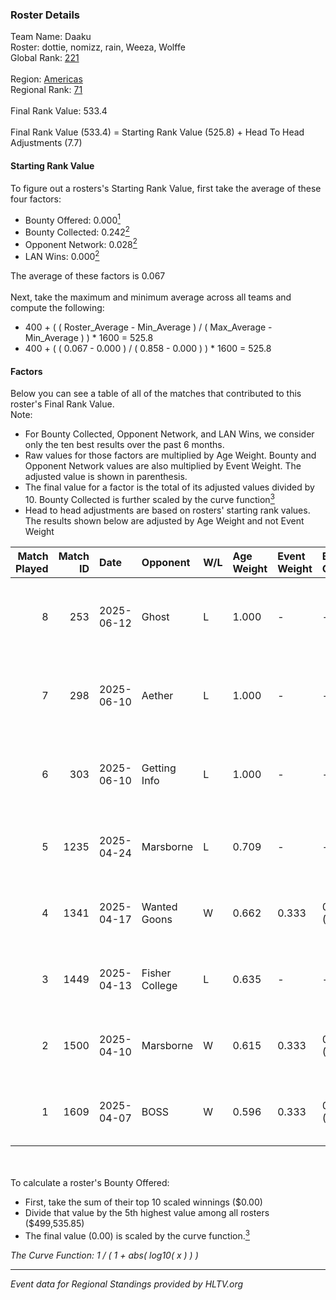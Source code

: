 ### Roster Details<br />
Team Name: Daaku<br />
Roster: dottie, nomizz, rain, Weeza, Wolffe<br />
Global Rank: [221](../../standings_global_2025_07_07.md)<br />
<br />
Region: [Americas]( ../../standings_americas_2025_07_07.md)<br />
Regional Rank: [71]( ../../standings_americas_2025_07_07.md)<br />
<br />
Final Rank Value:  533.4<br />
<br />
Final Rank Value (533.4) = Starting Rank Value (525.8) + Head To Head Adjustments (7.7)<br />

#### Starting Rank Value<br />
To figure out a rosters's Starting Rank Value, first take the average of these four factors:<br />
- Bounty Offered: 0.000[<sup>1</sup>](#table2)
- Bounty Collected: 0.242[<sup>2</sup>](#table1)
- Opponent Network: 0.028[<sup>2</sup>](#table1)
- LAN Wins: 0.000[<sup>2</sup>](#table1)

The average of these factors is 0.067<br />
<br />
Next, take the maximum and minimum average across all teams and compute the following:<br />
- 400 + ( ( Roster_Average - Min_Average ) / ( Max_Average - Min_Average ) ) * 1600 = 525.8
- 400 + ( ( 0.067 - 0.000 ) / ( 0.858 - 0.000 ) ) * 1600 = 525.8


#### Factors<br />
Below you can see a table of all of the matches that contributed to this roster's Final Rank Value.<br />
Note:<br />

- For Bounty Collected, Opponent Network, and LAN Wins, we consider only the ten best results over the past 6 months.
- Raw values for those factors are multiplied by Age Weight. Bounty and Opponent Network values are also multiplied by Event Weight. The adjusted value is shown in parenthesis.
- The final value for a factor is the total of its adjusted values divided by 10. Bounty Collected is further scaled by the curve function[<sup>3</sup>](#curveFunction)
- Head to head adjustments are based on rosters' starting rank values. The results shown below are adjusted by Age Weight and not Event Weight
<span id="table1"></span><br />


| Match Played | Match ID | Date       | Opponent       | W/L | Age Weight | Event Weight | Bounty Collected | Opponent Network | LAN Wins  | H2H Adj. | Roster                                    |
| -: | -: | :- | :- | :- | :- | :- | :- | :- | :- | -: | :- |
|            8 |      253 | 2025-06-12 | Ghost          | L   | 1.000      | -            | -                | -                | -         |   -13.49 | BeaKie, cJ dA K1nG, dottie, nomizz, Weeza |
|            7 |      298 | 2025-06-10 | Aether         | L   | 1.000      | -            | -                | -                | -         |   -11.33 | BeaKie, cJ dA K1nG, dottie, nomizz, Weeza |
|            6 |      303 | 2025-06-10 | Getting Info   | L   | 1.000      | -            | -                | -                | -         |    -3.76 | BeaKie, cJ dA K1nG, dottie, nomizz, Weeza |
|            5 |     1235 | 2025-04-24 | Marsborne      | L   | 0.709      | -            | -                | -                | -         |    -4.35 | dottie, nomizz, rain, Weeza, Wolffe       |
|            4 |     1341 | 2025-04-17 | Wanted Goons   | W   | 0.662      | 0.333        | 0.001 (0.000)    | 0.202 (0.045)    | 0 (0.000) |    13.07 | dottie, mcniff, nomizz, rain, Weeza       |
|            3 |     1449 | 2025-04-13 | Fisher College | L   | 0.635      | -            | -                | -                | -         |    -5.45 | dottie, mcniff, nomizz, rain, Weeza       |
|            2 |     1500 | 2025-04-10 | Marsborne      | W   | 0.615      | 0.333        | 0.013 (0.003)    | 0.486 (0.100)    | 0 (0.000) |    15.89 | dottie, mcniff, nomizz, rain, Weeza       |
|            1 |     1609 | 2025-04-07 | BOSS           | W   | 0.596      | 0.333        | 0.023 (0.005)    | 0.659 (0.131)    | 0 (0.000) |    17.10 | dottie, mcniff, nomizz, rain, Weeza       |

<br />
<span id="table2"></span><br />
To calculate a roster's Bounty Offered:<br />

- First, take the sum of their top 10 scaled winnings ($0.00)
- Divide that value by the 5th highest value among all rosters ($499,535.85)
- The final value (0.00) is scaled by the curve function.[<sup>3</sup>](#curveFunction)

<span id="curveFunction"></span>_The Curve Function: 1 / ( 1 + abs( log10( x ) ) )_<br />

---
_Event data for Regional Standings provided by HLTV.org_<br />
